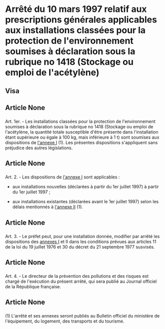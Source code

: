 # Arrêté du 10 mars 1997 relatif aux prescriptions générales applicables aux    installations classées pour la protection de l'environnement soumises à    déclaration sous la rubrique no 1418 (Stockage ou emploi de l'acétylène)

## Visa

## Article None

### 

Art. 1er. -  Les installations classées pour la protection de     l'environnement soumises à déclaration sous la rubrique no 1418 (Stockage ou     emploi de l'acétylène, la quantité totale susceptible d'être présente dans     l'installation étant supérieure ou égale à 100 kg, mais inférieure à 1 t)     sont soumises aux dispositions de [l'annexe I](#annexe-i) (1). Les présentes dispositions     s'appliquent sans préjudice des autres législations.

## Article None

### 

Art. 2. -  Les dispositions de [l'annexe I](#annexe-i) sont applicables :

- aux installations nouvelles (déclarées à partir du 1er juillet 1997) à     partir du 1er juillet 1997 ;

- aux installations existantes (déclarées avant le 1er juillet 1997) selon     les délais mentionnés à [l'annexe II](#annexe-ii) (1).

## Article None

### 

Art. 3. -  Le préfet peut, pour une installation donnée, modifier par arrêté     les dispositions des [annexes I](#annexe-i) et II dans les conditions prévues aux articles     11 de la loi du 19 juillet 1976 et 30 du décret du 21 septembre 1977     susvisés.

## Article None

### 

Art. 4. -  Le directeur de la prévention des pollutions et des risques est     chargé de l'exécution du présent arrêté, qui sera publié au Journal officiel     de la République française.

## Article None

### 

(1) L'arrêté et ses annexes seront publiés au Bulletin officiel du ministère     de l'équipement, du logement, des transports et du tourisme.